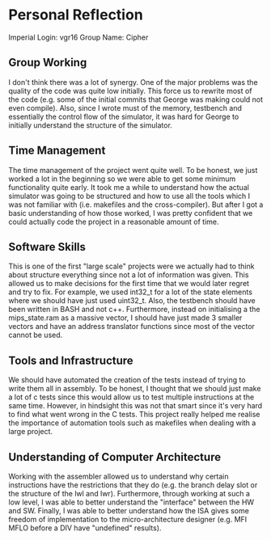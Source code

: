 Personal Reflection
==================== 
Imperial Login: vgr16
Group Name: Cipher 
  
Group Working
-------------
I don't think there was a lot of synergy. One of the major problems was the quality of the code was quite low initially. This force us to rewrite most of the code (e.g. some of the initial commits that George was making could not even compile). Also, since I wrote must of the memory, testbench and essentially the control flow of the simulator, it was hard for George to initially understand the structure of the simulator. 
  
Time Management
---------------
The time management of the project went quite well. To be honest, we just worked a lot in the beginning so we were able to get some minimum functionality quite early. It took me a while to understand how the actual simulator was going to be structured and how to use all the tools which I was not familiar with (i.e. makefiles and the cross-compiler). But after I got a basic understanding of how those worked, I was pretty confident that we could actually code the project in a reasonable amount of time. 
  
Software Skills
--------------- 
This is one of the first "large scale" projects were we actually had to think about structure everything since not a lot of information was given. This allowed us to make decisions for the first time that we would later regret and try to fix. For example, we used int32_t for a lot of the state elements where we should have just used uint32_t. Also, the testbench should have been written in BASH and not c++. Furthermore, instead on initialising a the mips_state.ram as a massive vector, I should have just made 3 smaller vectors and have an address translator functions since most of the vector cannot be used. 
  
Tools and Infrastructure
------------------------
We should have automated the creation of the tests instead of trying to write them all in assembly. To be honest, I thought that we should just make a lot of c tests since this would allow us to test multiple instructions at the same time. However, in hindsight this was not that smart since it's very hard to find what went wrong in the C tests. This project really helped me realise the importance of automation tools such as makefiles when dealing with a large project. 
  
Understanding of Computer Architecture
--------------------------------------
Working with the assembler allowed us to understand why certain instructions have the restrictions that they do (e.g. the branch delay slot or the structure of the lwl and lwr). Furthermore, through working at such a low level, I was able to better understand the "interface" between the HW and SW. Finally, I was able to better understand how the ISA gives some freedom of implementation to the micro-architecture designer (e.g. MFI MFLO before a DIV have "undefined" results). 
